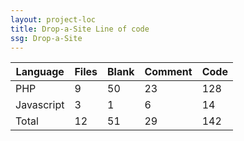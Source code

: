 ```yaml
---
layout: project-loc
title: Drop-a-Site Line of code
ssg: Drop-a-Site
---
```

<div class="table-responsive">
<table class="table">
<thead><tr>
<th>Language</th>
<th>Files</th>
<th>Blank</th>
<th>Comment</th>
<th>Code</th>
</tr></thead><tbody>
<tr><td>PHP</td><td> 9</td><td> 50</td><td> 23</td><td> 128</td></tr>
<tr><td>Javascript</td><td> 3</td><td> 1</td><td> 6</td><td> 14</td></tr>
<tr><td>Total</td><td>12</td><td>51</td><td>29</td><td>142</td></tr>
</tbody></table></div>
